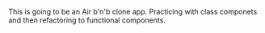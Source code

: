 This is going to be an Air b'n'b clone app. Practicing with class componets and then refactoring to functional components.
